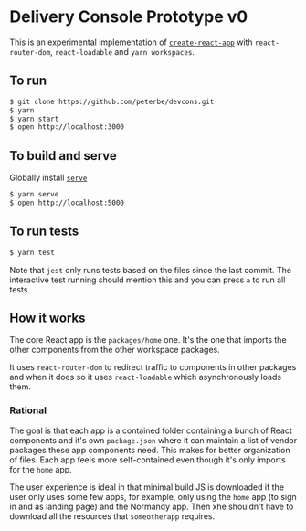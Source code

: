 # Delivery Console Prototype v0

This is an experimental implementation of
[`create-react-app`](https://github.com/facebookincubator/create-react-app) with
`react-router-dom`, `react-loadable` and `yarn workspaces`.

## To run

```sh
$ git clone https://github.com/peterbe/devcons.git
$ yarn
$ yarn start
$ open http://localhost:3000
```

## To build and serve

Globally install [`serve`](https://www.npmjs.com/package/serve)

```sh
$ yarn serve
$ open http://localhost:5000
```

## To run tests

```sh
$ yarn test
```

Note that `jest` only runs tests based on the files since the last commit.
The interactive test running should mention this and you can press `a` to
run all tests.

## How it works

The core React app is the `packages/home` one. It's the one that imports
the other components from the other workspace packages.

It uses `react-router-dom` to redirect traffic to components in other
packages and when it does so it uses `react-loadable` which
asynchronously loads them.

### Rational

The goal is that each app is a contained folder containing a bunch of
React components and it's own `package.json` where it can maintain a list
of vendor packages these app components need. This makes for better
organization of files. Each app feels more self-contained even though
it's only imports for the `home` app.

The user experience is ideal in that minimal build JS is downloaded
if the user only uses some few apps, for example, only using the `home`
app (to sign in and as landing page) and the Normandy app. Then xhe
shouldn't have to download all the resources that `someotherapp` requires.
